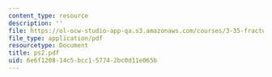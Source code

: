 ```yaml
---
content_type: resource
description: ''
file: https://ol-ocw-studio-app-qa.s3.amazonaws.com/courses/3-35-fracture-and-fatigue-fall-2003/6e6f120814c5bcc157742bc0d11e065b_ps2.pdf
file_type: application/pdf
resourcetype: Document
title: ps2.pdf
uid: 6e6f1208-14c5-bcc1-5774-2bc0d11e065b
---
```

